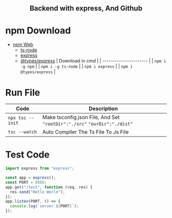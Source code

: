 <h2 align="center">Backend with express, And Github</h2>

# npm Download <!-- omit in toc -->

- [npm Web](#https://www.npmjs.com/)
    - [ts-node](#https://www.npmjs.com/package/ts-node)
    - [express](#https://www.npmjs.com/package/express)
    - [@types/express](#https://www.npmjs.com/package/@types/express)
| Download in cmd        |
| ---------------------- |
| `npm i -g npm`         |
| `npm i -g ts-node`     |
| `npm i express`        |
| `npm i @types/express` |

# Run File

| Code              | Description                                                              |
| ----------------- | ------------------------------------------------------------------------ |
| `npx tsc --init ` | Make tsconfig.json File, And Set `"rootDir":"./src"` `"ourDir":"./dist"` |
| `tsc --watch`     | Auto Compiler The Ts File To Js File                                     |

# Test Code

```ts
import express from "express";

const app = express();
const PORT = 8080;
app.get("/test", function (req, res) {
  res.send("Hello World");
});
app.listen(PORT, () => {
  console.log(`server ${PORT}`);
});
```

